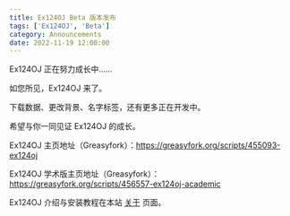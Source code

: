 ```yaml
---
title: Ex124OJ Beta 版本发布
tags: ['Ex124OJ', 'Beta']
category: Announcements
date: 2022-11-19 12:00:00
---
```



Ex124OJ 正在努力成长中……

<!--more-->

如您所见，Ex124OJ 来了。

下载数据、更改背景、名字标签，还有更多正在开发中。

希望与你一同见证 Ex124OJ 的成长。

Ex124OJ 主页地址（Greasyfork）：<https://greasyfork.org/scripts/455093-ex124oj>

Ex124OJ 学术版主页地址（Greasyfork）：<https://greasyfork.org/scripts/456557-ex124oj-academic>

Ex124OJ 介绍与安装教程在本站 [关于](/about/) 页面。
